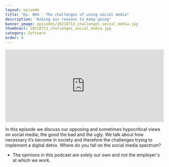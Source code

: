 ```yaml
---
layout: episode
title: "Ep. 004 - The challenges of using social media"
description: "Asking our reasons to keep going"
banner_image: episodes/20210713_challenges_social_media.jpg
thumbnail: 20210713_challenges_social_media.jpg
category: Software
order: 4
---
```


<div class="spotify-embeds mb-4">
<iframe src="https://open.spotify.com/embed/episode/5smbIYh4UI6PK5tRX3yhDV" width="100%" height="232" frameBorder="0" allowtransparency="true" allow="encrypted-media"></iframe>
</div>

In this episode we discuss our opposing and sometimes hypocritical views on social media; the good the bad and the ugly. We talk about how necessary it’s become in society and therefore the challenges trying to implement a digital detox. Where do you fall on the social media spectrum?

* The opinions in this podcast are solely our own and not the employer's at which we work.
